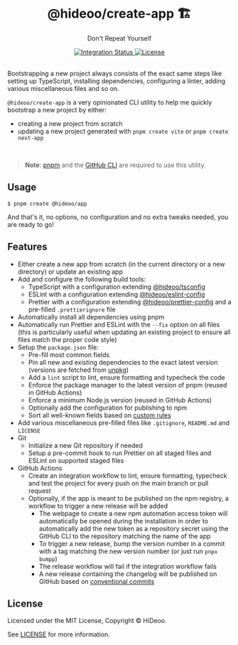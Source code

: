<div align="center">
  <h1>@hideoo/create-app 🏗️</h1>
  <p>Don't Repeat Yourself</p>
</div>

<div align="center">
  <a href="https://github.com/HiDeoo/create-app/actions/workflows/integration.yml">
    <img alt="Integration Status" src="https://github.com/HiDeoo/create-app/actions/workflows/integration.yml/badge.svg" />
  </a>
  <a href="https://github.com/HiDeoo/create-app/blob/main/LICENSE">
    <img alt="License" src="https://badgen.net/github/license/HiDeoo/create-app" />
  </a>
  <br />
  <br />
</div>

Bootstrapping a new project always consists of the exact same steps like setting up TypeScript, installing dependencies, configuring a linter, adding various miscellaneous files and so on.

`@hideoo/create-app` is a very opinionated CLI utility to help me quickly bootstrap a new project by either:

- creating a new project from scratch
- updating a new project generated with `pnpm create vite` or `pnpm create next-app`

<br />

> **Note**: [pnpm](https://pnpm.io) and the [GitHub CLI](https://cli.github.com) are required to use this utility.

## Usage

```shell
$ pnpm create @hideoo/app
```

And that's it, no options, no configuration and no extra tweaks needed, you are ready to go!

## Features

- Either create a new app from scratch (in the current directory or a new directory) or update an existing app
- Add and configure the following build tools:
  - TypeScript with a configuration extending [@hideoo/tsconfig](https://github.com/HiDeoo/tsconfig)
  - ESLint with a configuration extending [@hideoo/eslint-config](https://github.com/HiDeoo/eslint-config)
  - Prettier with a configuration extending [@hideoo/prettier-config](https://github.com/HiDeoo/prettier-config) and a pre-filled `.prettierignore` file
- Automatically install all dependencies using pnpm
- Automatically run Prettier and ESLint with the `--fix` option on all files (this is particularly useful when updating an existing project to ensure all files match the proper code style)
- Setup the `package.json` file:
  - Pre-fill most common fields
  - Pin all new and existing dependencies to the exact latest version (versions are fetched from [unpkg](https://unpkg.com))
  - Add a `lint` script to lint, ensure formatting and typecheck the code
  - Enforce the package manager to the latest version of pnpm (reused in GitHub Actions)
  - Enforce a minimum Node.js version (reused in GitHub Actions)
  - Optionally add the configuration for publishing to npm
  - Sort all well-known fields based on [custom rules](src/config.ts#L10-L82)
- Add various miscellaneous pre-filled files like `.gitignore`, `README.md` and `LICENSE`
- Git
  - Initialize a new Git repository if needed
  - Setup a pre-commit hook to run Prettier on all staged files and ESLint on supported staged files
- GitHub Actions
  - Create an integration workflow to lint, ensure formatting, typecheck and test the project for every push on the main branch or pull request
  - Optionally, if the app is meant to be published on the npm registry, a workflow to trigger a new release will be added
    - The webpage to create a new npm automation access token will automatically be opened during the installation in order to automatically add the new token as a repository secret using the GitHub CLI to the repository matching the name of the app
    - To trigger a new release, bump the version number in a commit with a tag matching the new version number (or just run `pnpx bumpp`)
    - The release workflow will fail if the integration workflow fails
    - A new release containing the changelog will be published on GitHub based on [conventional commits](https://www.conventionalcommits.org)

## License

Licensed under the MIT License, Copyright © HiDeoo.

See [LICENSE](https://github.com/HiDeoo/create-app/blob/main/LICENSE) for more information.
